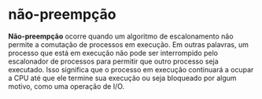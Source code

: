 # não-preempção

**Não-preempção** ocorre quando um algoritmo de escalonamento não permite a comutação de processos em execução. Em outras palavras, um processo que está em execução não pode ser interrompido pelo escalonador de processos para permitir que outro processo seja executado. Isso significa que o processo em execução continuará a ocupar a CPU até que ele termine sua execução ou seja bloqueado por algum motivo, como uma operação de I/O.